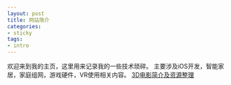 ```yaml
---
layout: post
title: 网站简介
categories:
- sticky
tags:
- intro
---
```


欢迎来到我的主页，这里用来记录我的一些技术琐碎。
主要涉及iOS开发，智能家居，家庭组网，游戏硬件，VR使用相关内容。
[3D电影简介及资源整理](/2024/05/3dfilm)